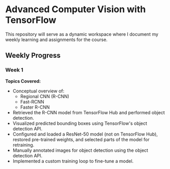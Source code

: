 # Advanced Computer Vision with TensorFlow

This repository will serve as a dynamic workspace where I document my weekly learning and assignments for the course.

## Weekly Progress

### Week 1
**Topics Covered:**
- Conceptual overview of:
  - Regional CNN (R-CNN)
  - Fast-RCNN
  - Faster R-CNN
- Retrieved the R-CNN model from TensorFlow Hub and performed object detection.
- Visualized predicted bounding boxes using TensorFlow's object detection API.
- Configured and loaded a ResNet-50 model (not on TensorFlow Hub), restored pre-trained weights, and selected parts of the model for retraining.
- Manually annotated images for object detection using the object detection API.
- Implemented a custom training loop to fine-tune a model.

